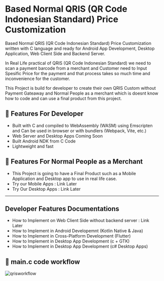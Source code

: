 # Based Normal QRIS (QR Code Indonesian Standard) Price Customization 

Based Normal QRIS (QR Code Indonesian Standard) Price Customization written with C language and ready for Android App Development, Desktop Application, Web Client Side and Backend Server.

In Real Life practical of QRIS (QR Code Indonesian Standard) we need to scan a payment barcode from a merchant and Customer need to Input Spesific 
Price for the payment and that process takes so much time and inconvenience for the customer.

This Project is build for developer to create their own QRIS Custom without Payment Gateaway and Normal People as a merchant which is doesnt know
how to code and can use a final product from this project.

## 🚀 Features For Developer

- Built with C and compiled to WebAssembly (WASM) using Emscripten and Can be used in browser or with bundlers (Webpack, Vite, etc.)
- Web Server and Desktop Apps Coming Soon
- Built Android NDK from C Code
- Lightweight and fast

## 🚀 Features For Normal People as a Merchant
- This Project is going to have a Final Product such as a Mobile Application and Desktop app to use in real life case.
- Try our Mobile Apps : Link Later
- Try Our Desktop Apps : Link Later 

---

## Developer Features Documentations
- How to Implement on Web Client Side without backend server : Link Later
- How to Implement in Android Developemnt (Kotlin Native & Java)
- How to Implement in Cross-Platform Development (Flutter)
- How to Implement in Desktop App Development (c + GTK)
- How to Implement in Desktop App Development (c# Desktop Apps)

## 🧩 main.c code workflow

![qrisworkflow](https://github.com/user-attachments/assets/a9907fa4-f527-418d-afd8-b23a941ae5d6)

